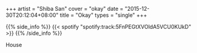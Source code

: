 +++
artist = "Shiba San"
cover = "okay"
date = "2015-12-30T20:12:04+08:00"
title = "Okay"
types = "single"
+++

{{% side_info %}}
{{< spotify "spotify:track:5FnPEGtXVOldA5VCU0KUkD" >}}
{{% /side_info %}}

House